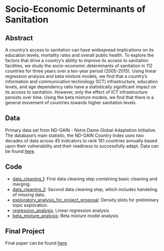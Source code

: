 # Socio-Economic Determinants of Sanitation

## Abstract
A country’s access to sanitation can have widespread implications on its education levels, mortality rates and overall public health. To explore the factors that drive a country’s ability to improve its access to sanitation facilities, we study the socio-economic determinants of sanitation in 112 countries for three years over a ten-year period (2005-2015). Using linear regression analysis and beta mixture models, we find that a country’s information and communication technology (ICT) infrastructure, education levels, and age dependency ratio have a statistically significant impact on its access to sanitation. However, only the effect of ICT infrastructure persists over time. Using the beta mixture models, we find that there is a general movement of countries towards higher sanitation levels.

## Data
Primary data set from ND-GAIN - Notre Dame Global Adaptation Initiative. The database’s main statistic, the ND-GAIN Country Index uses two decades of data across 45 indicators to rank 181 countries annually based upon their vulnerability and their readiness to successfully adapt.
Data can be found [here](https://gain.nd.edu/).

## Code
* [data_cleaning_1](https://github.com/ridhika123/Socio-Economic-Determinants-of-Sanitation/blob/main/data_cleaning_1.R): First data cleaning step containing basic cleaning and merging.  
* [data_cleaning_2](https://github.com/ridhika123/Socio-Economic-Determinants-of-Sanitation/blob/main/data_cleaning_2.R): Second data cleaning step, which includes handeling of missing data. 
* [exploratory_analysis_for_project_proposal](https://github.com/ridhika123/Socio-Economic-Determinants-of-Sanitation/blob/main/exploratory_analysis_for_project_proposal.R): Density plots for preliminary topic exploration. 
* [regression_analysis](https://github.com/ridhika123/Socio-Economic-Determinants-of-Sanitation/blob/main/regression_analysis.R): Linear regression analysis.
* [beta_mixture_analysis](https://github.com/ridhika123/Socio-Economic-Determinants-of-Sanitation/blob/main/beta_mixture_analysis.R): Beta mixture model analysis.

## Final Project
Final paper can be found [here](https://github.com/ridhika123/Socio-Economic-Determinants-of-Sanitation/blob/main/Socio-Economic%20Determinants%20of%20Sanitation.pdf).
